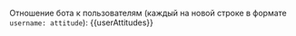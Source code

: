 Отношение бота к пользователям (каждый на новой строке в формате `username: attitude`):
{{userAttitudes}}
